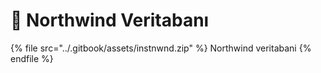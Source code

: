 # 🦄 Northwind Veritabanı

{% file src="../.gitbook/assets/instnwnd.zip" %}
Northwind veritabani
{% endfile %}

